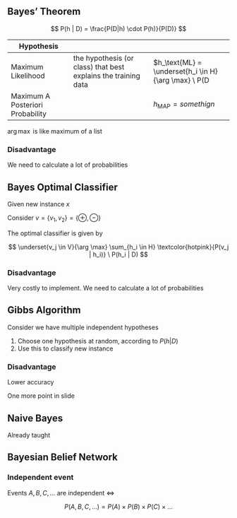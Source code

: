 ## Bayes’ Theorem

$$
P(h | D) = \frac{P(D|h) \cdot P(h)}{P(D)}
$$

| Hypothesis                       |                                                              |                                                             |
| -------------------------------- | ------------------------------------------------------------ | ----------------------------------------------------------- |
| Maximum Likelihood               | the hypothesis (or class) that best explains the training data | $h_\text{ML} = \underset{h_i \in H}{\arg \max} \ P(D |h_i)$ |
| Maximum A Posteriori Probability |                                                              | $h_\text{MAP} = somethign$                                  |

$\arg \max$ is like maximum of a list

### Disadvantage
We need to calculate a lot of probabilities

## Bayes Optimal Classifier

Given new instance $x$

Consider $v=\{v_1, v_2 \}=\{\oplus, \ominus \}$

The optimal classifier is given by

$$
\underset{v_j \in V}{\arg \max}
\sum_{h_i \in H} \textcolor{hotpink}{P(v_j | h_i)} \ P(h_i | D)
$$

### Disadvantage

Very costly to implement. We need to calculate a lot of probabilities

## Gibbs Algorithm

Consider we have multiple independent hypotheses

1. Choose one hypothesis at random, according to $P(h|D)$
1. Use this to classify new instance

### Disadvantage

Lower accuracy

One more point in slide

## Naive Bayes
Already taught

## Bayesian Belief Network

### Independent event

Events $A, B, C, \dots$ are independent $\iff$

$$
P(A, B, C, \dots) = P(A) \times P(B) \times P(C) \times \dots
$$
